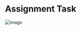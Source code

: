 # Assignment Task

![image](https://user-images.githubusercontent.com/71497317/173417081-bcdf99ff-d604-4854-a7b9-346dd8c5999d.png)
